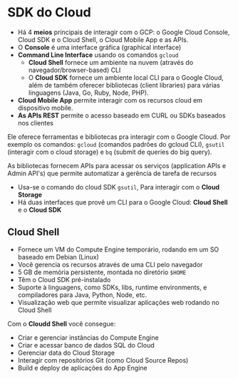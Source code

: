 # SDK do Cloud

- Há 4 **meios** principais de interagir com o GCP: o Google Cloud Console, Cloud SDK e o Cloud Shell, o Cloud Mobile App e as APIs.
- O **Console** é uma interface gráfica (graphical interface)
- **Command Line Interface** usando os comandos `gcloud`
  - **Cloud Shell** fornece um ambiente na nuvem (através do navegador/browser-based) CLI
  - O **Cloud SDK** fornece um ambiente local CLI para o Google Cloud, além de também oferecer bibliotecas (client libraries) para várias linguagens (Java, Go, Ruby, Node, PHP).
- **Cloud Mobile App** permite interagir com os recursos cloud em dispositivo mobile.
- **As APIs REST** permite o acesso baseado em CURL ou SDKs baseados nos clientes

Ele oferece ferramentas e bibliotecas pra interagir com o Google Cloud. Por exemplo os comandos: `gcloud` (comandos padrões do gcloud CLI), `gsutil` (interagir com o cloud storage) e `bq` (submit de queries do big query).

As bibliotecas fornecem APIs para acessar os serviços (application APIs e Admin API's) que permite automatizar a gerência de tarefa de recursos

- Usa-se o comando do cloud SDK `gsutil`, Para interagir com o **Cloud Storage**
- Há duas interfaces que provê um CLI para o Google Cloud: **Cloud Shell** e o **Cloud SDK**

## Cloud Shell

- Fornece um VM do Compute Engine temporário, rodando em um SO baseado em Debian (Linux)
- Você gerencia os recursos através de uma CLI pelo navegador
- 5 GB de memória persistente, montada no diretório `$HOME`
- Têm o Cloud SDK pré-instalado
- Suporte à linguagens, como SDKs, libs, runtime environments, e compiladores para Java, Python, Node, etc.
- Visualização web que permite visualizar aplicações web rodando no Cloud Shell

Com o **Cloudd Shell** você consegue:

- Criar e gerenciar instâncias do Compute Engine
- Criar e acessar banco de dados SQL do Cloud
- Gerenciar data do Cloud Storage
- Interagir com repositórios Git (como Cloud Source Repos)
- Build e deploy de aplicações do App Engine
